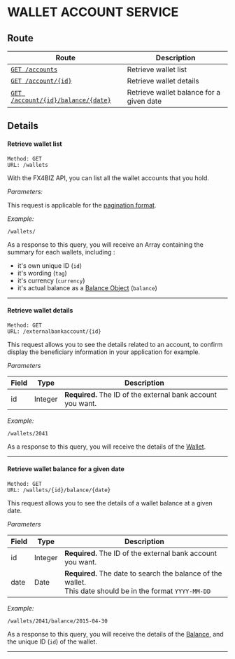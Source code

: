# WALLET ACCOUNT SERVICE #

## Route ##

| Route | Description |
|-------|-------------|
| [`GET /accounts`](#get-wallet-list) | Retrieve wallet list |
| [`GET /account/{id}`](#get-wallet-details) | Retrieve wallet details |
| [`GET /account/{id}/balance/{date}`](#get-wallet-balance-from-date) | Retrieve wallet balance for a given date |

## Details ##

#### <a id="get-wallet-list"></a> Retrieve wallet list ####

```
Method: GET 
URL: /wallets
```
With the FX4BIZ API, you can list all the wallet accounts that you hold. 

*Parameters:*

This request is applicable for the [pagination format](../conventions/formatingConventions.md#pagination).

*Example:*
```
/wallets/
```

As a response to this query, you will receive an Array containing the summary for each wallets, including :
* it's own unique ID (`id`) 
* it's wording (`tag`)
* it's currency (`currency`)
* it's actual balance as a [Balance Object](../objects/objects.md#balance_object) (`balance`)

<hr />

#### <a id="get-wallet-details"></a> Retrieve wallet details ####

```
Method: GET 
URL: /externalbankaccount/{id}
```
This request allows you to see the details related to an account, to confirm display the beneficiary information in your application for example.  

*Parameters*  

| Field | Type | Description |
|-------|------|-------------|
| id | Integer | **Required.** The ID of the external bank account you want. |

*Example:*
```
/wallets/2041
```
As a response to this query, you will receive the details of the [Wallet](../objects/objects.md#wallet_object).

<hr />

#### <a id="get-wallet-balance-from-date"></a> Retrieve wallet balance for a given date ####

```
Method: GET 
URL: /wallets/{id}/balance/{date}
```
This request allows you to see the details of a wallet balance at a given date. 

*Parameters*  

| Field | Type | Description |
|-------|------|-------------|
| id | Integer | **Required.** The ID of the external bank account you want. |
| date | Date | **Required.** The date to search the balance of the wallet. <br />This date should be in the format `YYYY-MM-DD` |

*Example:*
```
/wallets/2041/balance/2015-04-30
```
As a response to this query, you will receive the details of the [Balance](../objects/objects.md#balance_object), and the unique ID (`id`) of the wallet.

<hr />
